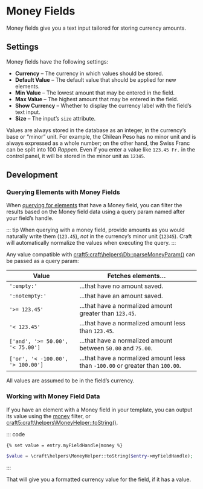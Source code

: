 # Money Fields

Money fields give you a text input tailored for storing currency amounts.

<!-- more -->

## Settings

Money fields have the following settings:

- **Currency** – The currency in which values should be stored.
- **Default Value** – The default value that should be applied for new elements.
- **Min Value** – The lowest amount that may be entered in the field.
- **Max Value** – The highest amount that may be entered in the field.
- **Show Currency** – Whether to display the currency label with the field’s text input.
- **Size** – The input’s `size` attribute.

Values are always stored in the database as an integer, in the currency’s base or “minor” unit. For example, the Chilean Peso has no minor unit and is always expressed as a whole number; on the other hand, the Swiss Franc can be split into 100 _Rappen_. Even if you enter a value like `123.45 Fr.` in the control panel, it will be stored in the minor unit as `12345`.

## Development

### Querying Elements with Money Fields

When [querying for elements](../../development/element-queries.md) that have a Money field, you can filter the results based on the Money field data using a query param named after your field’s handle.

::: tip
When querying with a money field, provide amounts as you would naturally write them (`123.45`), _not_ in the currency’s minor unit (`12345`). Craft will automatically normalize the values when executing the query.
:::

Any value compatible with <craft5:craft\helpers\Db::parseMoneyParam()> can be passed as a query param:

| Value | Fetches elements…
| - | -
| `':empty:'` | …that have no amount saved.
| `':notempty:'` | …that have an amount saved.
| `'>= 123.45'` | …that have a normalized amount greater than `123.45`.
| `'< 123.45'` | …that have a normalized amount less than `123.45`.
| `['and', '>= 50.00', '< 75.00']` | …that have a normalized amount between `50.00` and `75.00`.
| `['or', '< -100.00', '> 100.00']` | …that have a normalized amount less than `-100.00` or greater than `100.00`.

All values are assumed to be in the field’s currency.

### Working with Money Field Data

If you have an element with a Money field in your template, you can output its value using the [money](../twig/filters.md#money) filter, or <craft5:craft\helpers\MoneyHelper::toString()>.

::: code
```twig
{% set value = entry.myFieldHandle|money %}
```
```php
$value = \craft\helpers\MoneyHelper::toString($entry->myFieldHandle);
```
:::

That will give you a formatted currency value for the field, if it has a value.

